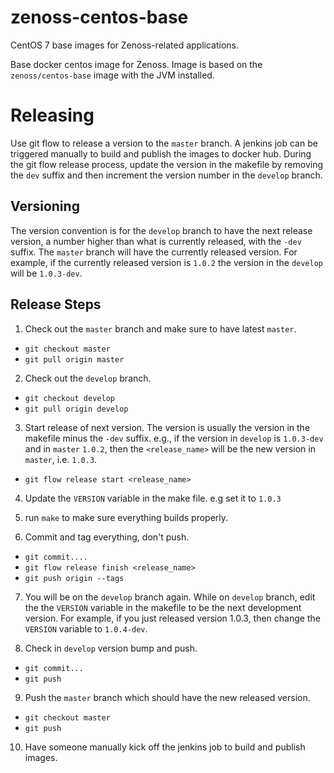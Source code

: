# zenoss-centos-base

CentOS 7 base images for Zenoss-related applications.

Base docker centos image for Zenoss. Image is based on the `zenoss/centos-base` image with the JVM installed.

# Releasing
Use git flow to release a version to the `master` branch. A jenkins job can be triggered manually to build and publish the
images to docker hub.  During the git flow release process, update the version in the makefile by removing the `dev`
suffix and then increment the version number in the `develop` branch.

## Versioning  

The version convention is for the `develop` branch to have the next release version, a number higher than what is
 currently released, with the `-dev` suffix. The `master` branch will have the currently released version.  For 
 example, if the currently released version is `1.0.2` the version in the `develop` will be `1.0.3-dev`. 

## Release Steps

1. Check out the `master` branch and make sure to have latest `master`.
  * `git checkout master` 
  * `git pull origin master`

2. Check out the `develop` branch.
  * `git checkout develop`
  * `git pull origin develop`

3. Start release of next version. The version is usually the version in the makefile minus the `-dev` suffix.  e.g., if the version 
  in `develop` is `1.0.3-dev` and in `master` `1.0.2`, then the 
  `<release_name>` will be the new version in `master`, i.e. `1.0.3`.
  *  `git flow release start <release_name>`

4. Update the `VERSION` variable in the make file. e.g set it to `1.0.3`

5. run `make` to make sure everything builds properly.

6. Commit and tag everything, don't push.
  * `git commit....`
  * `git flow release finish <release_name>`
  * `git push origin --tags`

7. You will be on the `develop` branch again. While on `develop` branch, edit the the `VERSION` variable in the makefile to 
be the next development version. For example, if you just released version 1.0.3, then change the `VERSION` variable to 
`1.0.4-dev`.

8. Check in `develop` version bump and push.
  * `git commit...`
  * `git push`

9. Push the `master` branch which should have the new released version.
  * `git checkout master`
  * `git push`
  
10. Have someone manually kick off the jenkins job to build and publish images.
